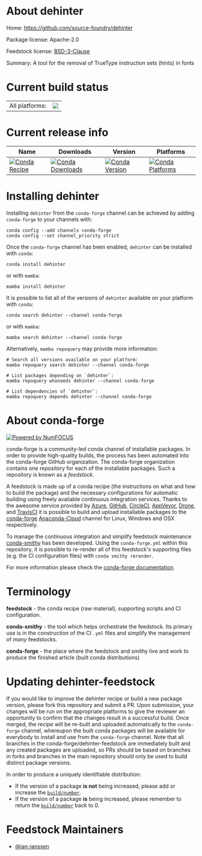 About dehinter
==============

Home: https://github.com/source-foundry/dehinter

Package license: Apache-2.0

Feedstock license: [BSD-3-Clause](https://github.com/conda-forge/dehinter-feedstock/blob/main/LICENSE.txt)

Summary: A tool for the removal of TrueType instruction sets (hints) in fonts

Current build status
====================


<table><tr><td>All platforms:</td>
    <td>
      <a href="https://dev.azure.com/conda-forge/feedstock-builds/_build/latest?definitionId=16954&branchName=main">
        <img src="https://dev.azure.com/conda-forge/feedstock-builds/_apis/build/status/dehinter-feedstock?branchName=main">
      </a>
    </td>
  </tr>
</table>

Current release info
====================

| Name | Downloads | Version | Platforms |
| --- | --- | --- | --- |
| [![Conda Recipe](https://img.shields.io/badge/recipe-dehinter-green.svg)](https://anaconda.org/conda-forge/dehinter) | [![Conda Downloads](https://img.shields.io/conda/dn/conda-forge/dehinter.svg)](https://anaconda.org/conda-forge/dehinter) | [![Conda Version](https://img.shields.io/conda/vn/conda-forge/dehinter.svg)](https://anaconda.org/conda-forge/dehinter) | [![Conda Platforms](https://img.shields.io/conda/pn/conda-forge/dehinter.svg)](https://anaconda.org/conda-forge/dehinter) |

Installing dehinter
===================

Installing `dehinter` from the `conda-forge` channel can be achieved by adding `conda-forge` to your channels with:

```
conda config --add channels conda-forge
conda config --set channel_priority strict
```

Once the `conda-forge` channel has been enabled, `dehinter` can be installed with `conda`:

```
conda install dehinter
```

or with `mamba`:

```
mamba install dehinter
```

It is possible to list all of the versions of `dehinter` available on your platform with `conda`:

```
conda search dehinter --channel conda-forge
```

or with `mamba`:

```
mamba search dehinter --channel conda-forge
```

Alternatively, `mamba repoquery` may provide more information:

```
# Search all versions available on your platform:
mamba repoquery search dehinter --channel conda-forge

# List packages depending on `dehinter`:
mamba repoquery whoneeds dehinter --channel conda-forge

# List dependencies of `dehinter`:
mamba repoquery depends dehinter --channel conda-forge
```


About conda-forge
=================

[![Powered by
NumFOCUS](https://img.shields.io/badge/powered%20by-NumFOCUS-orange.svg?style=flat&colorA=E1523D&colorB=007D8A)](https://numfocus.org)

conda-forge is a community-led conda channel of installable packages.
In order to provide high-quality builds, the process has been automated into the
conda-forge GitHub organization. The conda-forge organization contains one repository
for each of the installable packages. Such a repository is known as a *feedstock*.

A feedstock is made up of a conda recipe (the instructions on what and how to build
the package) and the necessary configurations for automatic building using freely
available continuous integration services. Thanks to the awesome service provided by
[Azure](https://azure.microsoft.com/en-us/services/devops/), [GitHub](https://github.com/),
[CircleCI](https://circleci.com/), [AppVeyor](https://www.appveyor.com/),
[Drone](https://cloud.drone.io/welcome), and [TravisCI](https://travis-ci.com/)
it is possible to build and upload installable packages to the
[conda-forge](https://anaconda.org/conda-forge) [Anaconda-Cloud](https://anaconda.org/)
channel for Linux, Windows and OSX respectively.

To manage the continuous integration and simplify feedstock maintenance
[conda-smithy](https://github.com/conda-forge/conda-smithy) has been developed.
Using the ``conda-forge.yml`` within this repository, it is possible to re-render all of
this feedstock's supporting files (e.g. the CI configuration files) with ``conda smithy rerender``.

For more information please check the [conda-forge documentation](https://conda-forge.org/docs/).

Terminology
===========

**feedstock** - the conda recipe (raw material), supporting scripts and CI configuration.

**conda-smithy** - the tool which helps orchestrate the feedstock.
                   Its primary use is in the construction of the CI ``.yml`` files
                   and simplify the management of *many* feedstocks.

**conda-forge** - the place where the feedstock and smithy live and work to
                  produce the finished article (built conda distributions)


Updating dehinter-feedstock
===========================

If you would like to improve the dehinter recipe or build a new
package version, please fork this repository and submit a PR. Upon submission,
your changes will be run on the appropriate platforms to give the reviewer an
opportunity to confirm that the changes result in a successful build. Once
merged, the recipe will be re-built and uploaded automatically to the
`conda-forge` channel, whereupon the built conda packages will be available for
everybody to install and use from the `conda-forge` channel.
Note that all branches in the conda-forge/dehinter-feedstock are
immediately built and any created packages are uploaded, so PRs should be based
on branches in forks and branches in the main repository should only be used to
build distinct package versions.

In order to produce a uniquely identifiable distribution:
 * If the version of a package **is not** being increased, please add or increase
   the [``build/number``](https://docs.conda.io/projects/conda-build/en/latest/resources/define-metadata.html#build-number-and-string).
 * If the version of a package **is** being increased, please remember to return
   the [``build/number``](https://docs.conda.io/projects/conda-build/en/latest/resources/define-metadata.html#build-number-and-string)
   back to 0.

Feedstock Maintainers
=====================

* [@jan-janssen](https://github.com/jan-janssen/)

